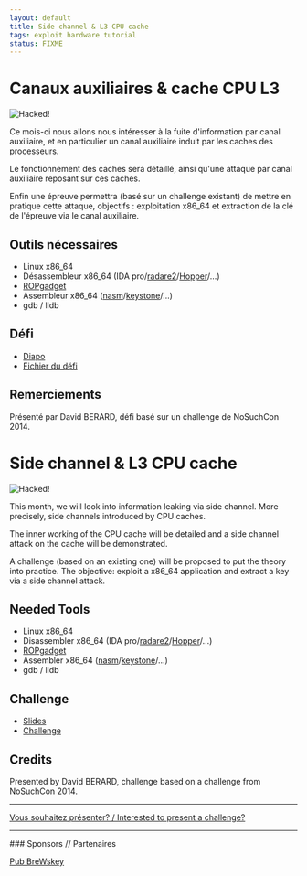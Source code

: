 ```yaml
---
layout: default
title: Side channel & L3 CPU cache
tags: exploit hardware tutorial
status: FIXME
---
```


# Canaux auxiliaires & cache CPU L3

![Hacked!](/images/17-05_hacked.gif)

Ce mois-ci nous allons nous intéresser à la fuite d'information par canal
auxiliaire, et en particulier un canal auxiliaire induit par les caches des
processeurs.

Le fonctionnement des caches sera détaillé, ainsi qu'une attaque par canal
auxiliaire reposant sur ces caches.

Enfin une épreuve permettra (basé sur un challenge existant) de mettre en
pratique cette attaque, objectifs : exploitation x86_64 et extraction de la clé
de l'épreuve via le canal auxiliaire.

## Outils nécessaires

* Linux x86_64
* Désassembleur x86_64 (IDA pro/[radare2](https://radare.org)/[Hopper](https://www.hopperapp.com)/...)
* [ROPgadget](https://github.com/JonathanSalwan/ROPgadget)
* Assembleur x86_64 ([nasm](http://www.nasm.us)/[keystone](http://www.keystone-engine.org)/...)
* gdb / lldb

## Défi

* [Diapo](http://0x1.fr/montrehack-slides.tar.gz)
* [Fichier du défi](http://0x1.fr/montrehack-chall.zip)

## Remerciements

Présenté par David BERARD, défi basé sur un challenge de NoSuchCon 2014.

<a id="english"></a>

# Side channel & L3 CPU cache

![Hacked!](/images/17-05_hacked.gif)

This month, we will look into information leaking via side channel. More
precisely, side channels introduced by CPU caches.

The inner working of the CPU cache will be detailed and a side channel attack
on the cache will be demonstrated.

A challenge (based on an existing one) will be proposed to put the theory into
practice. The objective: exploit a x86_64 application and extract a key via
a side channel attack.

## Needed Tools

* Linux x86_64
* Disassembler x86_64 (IDA pro/[radare2](https://radare.org)/[Hopper](https://www.hopperapp.com)/...)
* [ROPgadget](https://github.com/JonathanSalwan/ROPgadget)
* Assembler x86_64 ([nasm](http://www.nasm.us)/[keystone](http://www.keystone-engine.org)/...)
* gdb / lldb

## Challenge

* [Slides](http://0x1.fr/montrehack-slides.tar.gz)
* [Challenge](http://0x1.fr/montrehack-chall.zip)

## Credits

Presented by David BERARD, challenge based on a challenge from NoSuchCon 2014.

<hr/>

[Vous souhaitez présenter? / Interested to present a challenge?](https://github.com/montrehack/montrehack.github.com/wiki/Present-at-Montrehack)

<hr/>
### Sponsors // Partenaires

[Pub BreWskey](www.brewskey.ca/)
